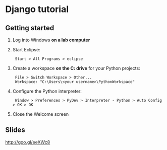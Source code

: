 Django tutorial
===============
Getting started
---------------
1. Log into Windows **on a lab computer**

1. Start Eclipse:
	
        Start > All Programs > eclipse
1. Create a workspace **on the C: drive** for your Python projects:
	
        File > Switch Workspace > Other...
        Workspace: "C:\Users\<your username>\PythonWorkspace"
	
1. Configure the Python interpreter:

        Window > Preferences > PyDev > Interpreter - Python > Auto Config > OK > OK
1. Close the Welcome screen

Slides
------
http://goo.gl/eeXWc8
